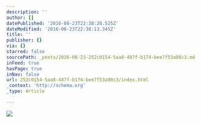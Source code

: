 ```yaml
---
description: ''
author: []
datePublished: '2016-08-23T22:38:28.525Z'
dateModified: '2016-08-23T22:38:13.345Z'
title: ''
publisher: {}
via: {}
starred: false
sourcePath: _posts/2016-08-23-252c0154-5aa8-487f-b174-bee7f53a08c3.md
inFeed: true
hasPage: true
inNav: false
url: 252c0154-5aa8-487f-b174-bee7f53a08c3/index.html
_context: 'http://schema.org'
_type: Article

---
```

![](https://the-grid-user-content.s3-us-west-2.amazonaws.com/872fd703-dd0c-45b7-90f8-b11ed91ec422.jpg)